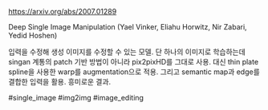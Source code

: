 https://arxiv.org/abs/2007.01289

Deep Single Image Manipulation (Yael Vinker, Eliahu Horwitz, Nir Zabari, Yedid Hoshen)

입력을 수정해 생성 이미지를 수정할 수 있는 모델. 단 하나의 이미지로 학습하는데 singan 계통의 patch 기반 방법이 아니라 pix2pixHD를 그대로 사용. 대신 thin plate spline을 사용한 warp를 augmentation으로 적용. 그리고 semantic map과 edge를 결합한 입력을 활용. 흥미로운 결과.

#single_image #img2img #image_editing 